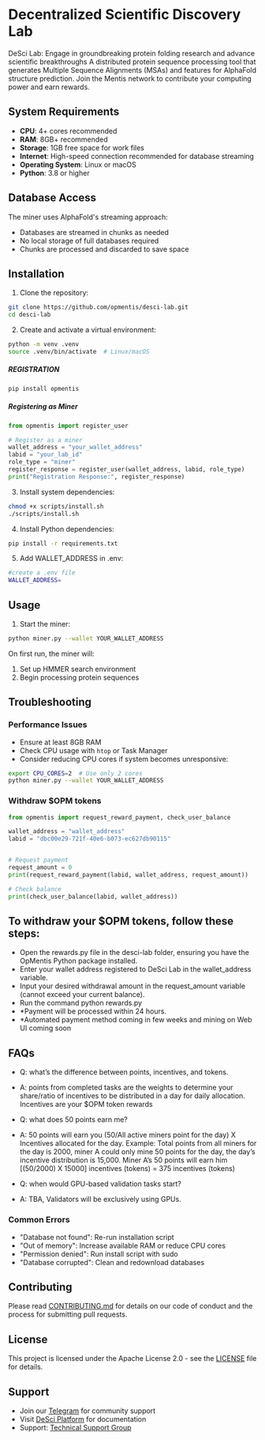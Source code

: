 # Decentralized Scientific Discovery Lab
DeSci Lab: Engage in groundbreaking protein folding research and advance scientific breakthroughs
A distributed protein sequence processing tool that generates Multiple Sequence Alignments (MSAs) and features for AlphaFold structure prediction. Join the Mentis network to contribute your computing power and earn rewards.

## System Requirements

- **CPU**: 4+ cores recommended
- **RAM**: 8GB+ recommended
- **Storage**: 1GB free space for work files
- **Internet**: High-speed connection recommended for database streaming
- **Operating System**: Linux or macOS
- **Python**: 3.8 or higher

## Database Access

The miner uses AlphaFold's streaming approach:
- Databases are streamed in chunks as needed
- No local storage of full databases required
- Chunks are processed and discarded to save space

## Installation

1. Clone the repository:

```bash
git clone https://github.com/opmentis/desci-lab.git
cd desci-lab
```

2. Create and activate a virtual environment:

```bash
python -m venv .venv
source .venv/bin/activate  # Linux/macOS
```
##### REGISTRATION

```bash
pip install opmentis
```

##### Registering as Miner
```python
from opmentis import register_user

# Register as a miner
wallet_address = "your_wallet_address"
labid = "your_lab_id"
role_type = "miner"
register_response = register_user(wallet_address, labid, role_type)
print("Registration Response:", register_response)
```

3. Install system dependencies:

```bash
chmod +x scripts/install.sh
./scripts/install.sh
```

4. Install Python dependencies:

```bash
pip install -r requirements.txt
```

5. Add WALLET_ADDRESS in .env:

```bash
#create a .env file
WALLET_ADDRESS=
```

## Usage

1. Start the miner:

```bash
python miner.py --wallet YOUR_WALLET_ADDRESS
```

On first run, the miner will:
1. Set up HMMER search environment
2. Begin processing protein sequences

## Troubleshooting

### Performance Issues
- Ensure at least 8GB RAM
- Check CPU usage with `htop` or Task Manager
- Consider reducing CPU cores if system becomes unresponsive:

```bash
export CPU_CORES=2  # Use only 2 cores
python miner.py --wallet YOUR_WALLET_ADDRESS
```
### Withdraw $OPM tokens

```python
from opmentis import request_reward_payment, check_user_balance

wallet_address = "wallet_address"
labid = "dbc00e29-721f-40e6-b073-ec627db90115"


# Request payment
request_amount = 0
print(request_reward_payment(labid, wallet_address, request_amount))

# Check balance
print(check_user_balance(labid, wallet_address))
```
## To withdraw your $OPM tokens, follow these steps:
- ⁠Open the rewards.py file in the desci-lab folder, ensuring you have the OpMentis Python package installed.
- ⁠Enter your wallet address registered to DeSci Lab in the wallet_address variable.
- Input your desired withdrawal amount in the request_amount variable (cannot exceed your current balance).
- ⁠Run the command python rewards.py
- *Payment will be processed within 24 hours.
- *Automated payment method coming in few weeks and mining on Web UI coming soon

## FAQs

- Q: what’s the difference between points, incentives, and tokens.
- A: points from completed tasks are the weights to determine your share/ratio of incentives to be distributed in a day for daily allocation. Incentives are your $OPM token rewards

- Q: what does 50 points earn me?
- A: 50 points will earn you (50/All active miners point for the day) X Incentives allocated for the day.
  Example: Total points from all miners for the day is 2000, miner A could only mine 50 points for the day, the day’s incentive distribution is 15,000.
  Miner A’s 50 points will earn him [(50/2000) X 15000] incentives (tokens) = 375 incentives (tokens)
  
- Q:  when would GPU-based validation tasks start?
- A: TBA, Validators will be exclusively using GPUs.

### Common Errors
- "Database not found": Re-run installation script
- "Out of memory": Increase available RAM or reduce CPU cores
- "Permission denied": Run install script with sudo
- "Database corrupted": Clean and redownload databases

## Contributing

Please read [CONTRIBUTING.md](CONTRIBUTING.md) for details on our code of conduct and the process for submitting pull requests.

## License

This project is licensed under the Apache License 2.0 - see the [LICENSE](LICENSE) file for details.

## Support

- Join our [Telegram](https://t.me/opmentisai) for community support
- Visit [DeSci Platform](https://desci.opmentis.xyz) for documentation
- Support: [Technical Support Group](https://t.me/Opmentissupport)

